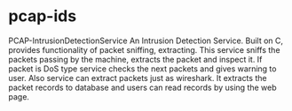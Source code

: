 # pcap-ids
PCAP-IntrusionDetectionService
An Intrusion Detection Service. Built on C, provides functionality of packet sniffing, extracting.
This service sniffs the packets passing by the machine, extracts the packet and inspect it. If packet is DoS type service checks the next packets and gives warning to user. Also service can extract packets just as wireshark. It extracts the packet records to database and users can read records by using the web page.
